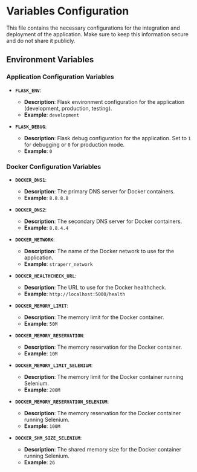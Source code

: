 # Variables Configuration

This file contains the necessary configurations for the integration and deployment of the application. Make sure to keep this information secure and do not share it publicly.

## Environment Variables

### Application Configuration Variables

- **`FLASK_ENV`**:
  - **Description**: Flask environment configuration for the application (development, production, testing).
  - **Example**: `development`

- **`FLASK_DEBUG`**:
  - **Description**: Flask debug configuration for the application. Set to `1` for debugging or `0` for production mode.
  - **Example**: `0`

### Docker Configuration Variables

- **`DOCKER_DNS1`**:
  - **Description**: The primary DNS server for Docker containers.
  - **Example**: `8.8.8.8`

- **`DOCKER_DNS2`**:
  - **Description**: The secondary DNS server for Docker containers.
  - **Example**: `8.8.4.4`

- **`DOCKER_NETWORK`**:
  - **Description**: The name of the Docker network to use for the application.
  - **Example**: `straperr_network`

- **`DOCKER_HEALTHCHECK_URL`**:
  - **Description**: The URL to use for the Docker healthcheck.
  - **Example**: `http://localhost:5000/health`

- **`DOCKER_MEMORY_LIMIT`**:
  - **Description**: The memory limit for the Docker container.
  - **Example**: `50M`

- **`DOCKER_MEMORY_RESERVATION`**:
  - **Description**: The memory reservation for the Docker container.
  - **Example**: `10M`

- **`DOCKER_MEMORY_LIMIT_SELENIUM`**:
  - **Description**: The memory limit for the Docker container running Selenium.
  - **Example**: `200M`

- **`DOCKER_MEMORY_RESERVATION_SELENIUM`**:
  - **Description**: The memory reservation for the Docker container running Selenium.
  - **Example**: `100M`

- **`DOCKER_SHM_SIZE_SELENIUM`**:
  - **Description**: The shared memory size for the Docker container running Selenium.
  - **Example**: `2G`
